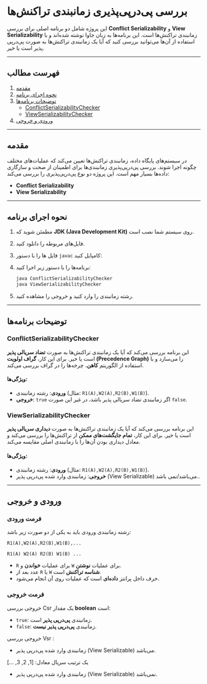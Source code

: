 # بررسی پی‌در‌پی‌پذیری زمانبندی تراکنش‌ها

این پروژه شامل دو برنامه اصلی برای بررسی **Conflict Serializability** و **View Serializability** زمانبندی تراکنش‌ها است. این برنامه‌ها به زبان جاوا نوشته شده‌اند و با استفاده از آن‌ها می‌توانید بررسی کنید که آیا یک زمانبندی تراکنش‌ها به صورت پی‌در‌پی پذیر است یا خیر.

---

## فهرست مطالب
1. [مقدمه](#مقدمه)
2. [نحوه اجرای برنامه](#نحوه-اجرای-برنامه)
3. [توضیحات برنامه‌ها](#توضیحات-برنامه‌ها)
    - [ConflictSerializabilityChecker](#conflictserializabilitychecker)
    - [ViewSerializabilityChecker](#viewserializabilitychecker)
4. [ورودی و خروجی](#ورودی-و-خروجی)

---

## مقدمه

در سیستم‌های پایگاه داده، زمانبندی تراکنش‌ها تعیین می‌کند که عملیات‌های مختلف چگونه اجرا شوند. بررسی پی‌درپی‌پذیری زمانبندی‌ها برای اطمینان از صحت و سازگاری داده‌ها بسیار مهم است. این پروژه دو نوع پی‌درپی‌پذیری را بررسی می‌کند:

- **Conflict Serializability**
- **View Serializability**

---

## نحوه اجرای برنامه

1. مطمئن شوید که **JDK (Java Development Kit)** روی سیستم شما نصب است.
2. فایل‌های مربوطه را دانلود کنید.
3. فایل ها را با دستور `javac` کامپایل کنید:
4. برنامه‌ها را با دستور زیر اجرا کنید:

   ```bash
   java ConflictSerializabilityChecker
   java ViewSerializabilityChecker
   ```
5. رشته زمانبندی را وارد کنید و خروجی را مشاهده کنید.

---

## توضیحات برنامه‌ها

### ConflictSerializabilityChecker

این برنامه بررسی می‌کند که آیا یک زمانبندی تراکنش‌ها به صورت **تضاد سریالی پذیر** است یا خیر. برای این کار، **گراف اولویت (Precedence Graph)** را می‌سازد و با استفاده از الگوریتم **کاهن**، چرخه‌ها را در گراف بررسی می‌کند.

#### ویژگی‌ها:
- **ورودی**: رشته زمانبندی (مثال: `R1(A),W2(A),R2(B),W1(B)`).
- **خروجی**: `true` اگر زمانبندی تضاد سریالی پذیر باشد، در غیر این صورت `false`.

### ViewSerializabilityChecker

این برنامه بررسی می‌کند که آیا یک زمانبندی تراکنش‌ها به صورت **دیداری سریالی پذیر** است یا خیر. برای این کار، **تمام جایگشت‌های ممکن** از تراکنش‌ها را بررسی می‌کند و معادل دیداری بودن آن‌ها را با زمانبندی اصلی مقایسه می‌کند.

#### ویژگی‌ها:
- **ورودی**: رشته زمانبندی (مثال: `R1(A),W2(A),R2(B),W1(B)`).
- **خروجی**: زمانبندی وارد شده پی‌درپی پذیر (View Serializable) می‌باشد/نمی باشد..

---

## ورودی و خروجی

### **فرمت ورودی**
رشته زمانبندی ورودی باید به یکی از دو صورت زیر باشد:

```text
R1(A),W2(A),R2(B),W1(B),...
```


```text
R1(A) W2(A) R2(B) W1(B) ...
```

- `R` برای عملیات **خواندن** و `W` برای عملیات **نوشتن**.
- عدد بعد از `R` یا `W` **شناسه تراکنش** است.
- حرف داخل پرانتز **داده‌ای** است که عملیات روی آن انجام می‌شود.

### **فرمت خروجی**
خروجی بررسی Csr یک مقدار **boolean** است:

- `true`: زمانبندی **پی‌درپی پذیر** است.
- `false`: زمانبندی **پی‌درپی پذیر نیست**.

خروجی بررسی Vsr :
- زمانبندی وارد شده پی‌درپی پذیر (View Serializable) می‌باشد.

 یک ترتیب سریال معادل: [1, 2, 3, ...]

- زمانبندی وارد شده پی‌درپی پذیر (View Serializable) نمی‌باشد.
